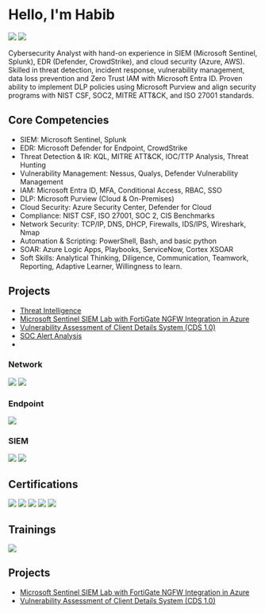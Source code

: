 # Hello, I'm Habib
<a href="mailto:mustaphahabib2@gmail.com"><img src="https://img.shields.io/badge/-Email-D14836?&style=for-the-badge&logo=Gmail&logoColor=white" /></a>
<a href="https://www.linkedin.com/in/habib-garba"><img src="https://img.shields.io/badge/-LinkedIn-0072b1?&style=for-the-badge&logo=linkedin&logoColor=white" /></a>

Cybersecurity Analyst with hand-on experience in SIEM (Microsoft Sentinel, Splunk), EDR (Defender, CrowdStrike), and cloud security (Azure, AWS). Skilled in threat detection, incident response, vulnerability management, data loss prevention and Zero Trust IAM with Microsoft Entra ID. Proven ability to implement DLP policies using Microsoft Purview and align security programs with NIST CSF, SOC2, MITRE ATT&CK, and ISO 27001 standards.

## Core Competencies
- SIEM: Microsoft Sentinel, Splunk
- EDR: Microsoft Defender for Endpoint, CrowdStrike
- Threat Detection & IR: KQL, MITRE ATT&CK, IOC/TTP Analysis, Threat Hunting
- Vulnerability Management: Nessus, Qualys, Defender Vulnerability Management
- IAM: Microsoft Entra ID, MFA, Conditional Access, RBAC, SSO
- DLP: Microsoft Purview (Cloud & On-Premises)
- Cloud Security: Azure Security Center, Defender for Cloud
- Compliance: NIST CSF, ISO 27001, SOC 2, CIS Benchmarks
- Network Security: TCP/IP, DNS, DHCP, Firewalls, IDS/IPS, Wireshark, Nmap
- Automation & Scripting: PowerShell, Bash, and basic python
- SOAR: Azure Logic Apps, Playbooks, ServiceNow, Cortex XSOAR
- Soft Skills: Analytical Thinking, Diligence, Communication, Teamwork, Reporting, Adaptive Learner, Willingness to learn.
  
## Projects
- <a href="https://github.com/CyberBibs/Cyber-Threat-Intelligence">Threat Intelligence</a>
- <a href="https://github.com/CyberBibs/Microsoft-Sentinel-SIEM-Lab-with-FortiGate-NGFW-Integration-in-Azure">Microsoft Sentinel SIEM Lab with FortiGate NGFW Integration in Azure </a>
- <a href="https://github.com/CyberBibs/Vulnerability-Analysis-of-Client-Details-System/tree/main">Vulnerability Assessment of Client Details System (CDS 1.0)</a>
- <a href="https://github.com/CyberBibs/Labs">SOC Alert Analysis </a>
- 

### Network
<div>
    <img src="https://img.shields.io/badge/-Wireshark-1679A7?&style=for-the-badge&logo=Wireshark&logoColor=white" />
    <img src="https://img.shields.io/badge/-Snort-FF3366?&style=for-the-badge&logo=Snort&logoColor=white">
</div>

### Endpoint
<div>
    <img src="https://img.shields.io/badge/-Microsoft_Defender_for_Endpoint-00A4EF?&style=for-the-badge&logo=Microsoft&logoColor=white" />
</div>

### SIEM
<div>
    <img src="https://img.shields.io/badge/-Microsoft_Sentinel-0078D4?&style=for-the-badge&logo=Microsoft&logoColor=white" />
    <img src="https://img.shields.io/badge/-Splunk-000000?&style=for-the-badge&logo=Splunk&logoColor=white" />
</div>

## Certifications

<div>
<a href="https://www.credly.com/badges/b0c954fe-1e6c-4697-bbdf-df4799bc3ff0/public_url"><img src="https://img.shields.io/badge/-Security%2B-FF0000?&style=for-the-badge&logo=CompTIA&logoColor=white" /></a>
<a href=""><img src="https://img.shields.io/badge/-Microsoft%20SC--200-0078D4?&style=for-the-badge&logo=Microsoft&logoColor=white" /></a>
<a href="https://www.credly.com/badges/74090c6e-76af-4546-ad5f-498f53f9c716/public_url"><img src="https://img.shields.io/badge/-ISC2%20Certified%20in%20Cyber%20Security-008C44?&style=for-the-badge&logo=ISC2&logoColor=white" /></a>
<a href="https://www.credly.com/badges/6339da5d-38c9-4697-bff7-afbf14c56725/public_url"><img src="https://img.shields.io/badge/-Fortinet%20Certified%20Associate%20Cybersecurity-EE3124?&style=for-the-badge&logo=Fortinet&logoColor=white" /></a>
<a href=""><img src="https://img.shields.io/badge/-TryHackMe%20SOC%20Level%201-5A0FC8?&style=for-the-badge&logo=TryHackMe&logoColor=white" /></a>
</div>

## Trainings

<div>
<a href="https://www.qualys.com/apps/vulnerability-management/"><img src="https://img.shields.io/badge/-Qualys%20VM%20Foundation-0073e6?style=for-the-badge&logo=Qualys&logoColor=white" />
</a>
</div>

## Projects
- <a href="https://github.com/CyberBibs/Microsoft-Sentinel-SIEM-Lab-with-FortiGate-NGFW-Integration-in-Azure">Microsoft Sentinel SIEM Lab with FortiGate NGFW Integration in Azure </a>
- <a href="https://github.com/CyberBibs/Vulnerability-Analysis-of-Client-Details-System/tree/main">Vulnerability Assessment of Client Details System (CDS 1.0)</a>
